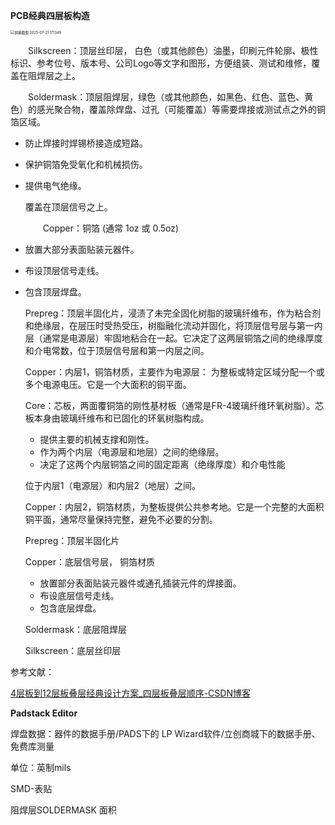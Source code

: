 **PCB经典四层板构造**

<img src="E:\git\web\pic\屏幕截图 2025-07-21 171349.png" alt="屏幕截图 2025-07-21 171349" style="zoom:40%;" />

&emsp;&emsp;Silkscreen：顶层丝印层， 白色（或其他颜色）油墨，印刷元件轮廓、极性标识、参考位号、版本号、公司Logo等文字和图形，方便组装、测试和维修，覆盖在阻焊层之上。

&emsp;&emsp;Soldermask：顶层阻焊层，绿色（或其他颜色，如黑色、红色、蓝色、黄色）的感光聚合物，覆盖除焊盘、过孔（可能覆盖）等需要焊接或测试点之外的铜箔区域。

- 防止焊接时焊锡桥接造成短路。

- 保护铜箔免受氧化和机械损伤。

- 提供电气绝缘。

   覆盖在顶层信号之上。

  &emsp;&emsp;Copper：铜箔 (通常 1oz 或 0.5oz)

- 放置大部分表面贴装元器件。

- 布设顶层信号走线。

- 包含顶层焊盘。

  Prepreg：顶层半固化片，浸渍了未完全固化树脂的玻璃纤维布，作为粘合剂和绝缘层，在层压时受热受压，树脂融化流动并固化，将顶层信号层与第一内层（通常是电源层）牢固地粘合在一起。它决定了这两层铜箔之间的绝缘厚度和介电常数，位于顶层信号层和第一内层之间。

  Copper：内层1，铜箔材质，主要作为电源层： 为整板或特定区域分配一个或多个电源电压。它是一个大面积的铜平面。

  Core：芯板，两面覆铜箔的刚性基材板（通常是FR-4玻璃纤维环氧树脂）。芯板本身由玻璃纤维布和已固化的环氧树脂构成。

  - 提供主要的机械支撑和刚性。
  - 作为两个内层（电源层和地层）之间的绝缘层。
  - 决定了这两个内层铜箔之间的固定距离（绝缘厚度）和介电性能

   位于内层1（电源层）和内层2（地层）之间。

  Copper：内层2，铜箔材质，为整板提供公共参考地。它是一个完整的大面积铜平面，通常尽量保持完整，避免不必要的分割。

  Prepreg：顶层半固化片

  Copper：底层信号层， 铜箔材质

  - 放置部分表面贴装元器件或通孔插装元件的焊接面。
  - 布设底层信号走线。
  - 包含底层焊盘。

  Soldermask：底层阻焊层

  Silkscreen：底层丝印层

  

参考文献：

[4层板到12层板叠层经典设计方案_四层板叠层顺序-CSDN博客](https://blog.csdn.net/m0_38106923/article/details/106756020)



**Padstack Editor**

焊盘数据：器件的数据手册/PADS下的 LP Wizard软件/立创商城下的数据手册、免费库测量

单位：英制mils

SMD-表贴

阻焊层SOLDERMASK 面积